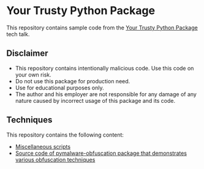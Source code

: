 # Your Trusty Python Package
This repository contains sample code from the [Your Trusty Python Package](https://www.youtube.com/watch?v=2QhVf5JAXfM) tech talk.

## Disclaimer

- This repository contains intentionally malicious code. Use this code on your own risk.
- Do not use this package for production need.
- Use for educational purposes only.
- The author and his employer are not responsible for any damage of any nature caused by incorrect usage of this package and its code.

## Techniques

This repository contains the following content:

- [Miscellaneous scripts](./00_misc/)
- [Source code of pymalware-obfuscation package that demonstrates various obfuscation techniques](./01_obfuscation/)
